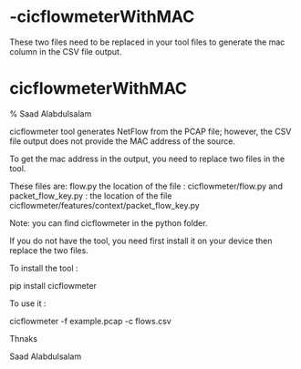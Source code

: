 # -cicflowmeterWithMAC
These two files need to be replaced in your tool files to generate the mac column in the CSV file output. 

# cicflowmeterWithMAC

% Saad Alabdulsalam


cicflowmeter tool generates NetFlow from the PCAP file; however, the CSV file output does not provide the MAC address of the source.

To get the mac address in the output, you need to replace two files in the tool. 


These files are: flow.py  the location of the file : 
cicflowmeter/flow.py
and packet_flow_key.py : the location of the file
cicflowmeter/features/context/packet_flow_key.py

Note: you can find cicflowmeter in the python folder.


If you do not have the tool, you need first install it on your device then replace the two files. 


To install the tool :

pip install cicflowmeter

To use it :
 

cicflowmeter -f example.pcap -c flows.csv


Thnaks


Saad Alabdulsalam
